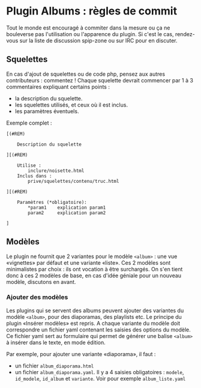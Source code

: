 Plugin Albums : règles de commit
================================

Tout le monde est encouragé à commiter dans la mesure ou ça ne bouleverse pas l'utilisation ou l'apparence du plugin.
Si c'est le cas, rendez-vous sur la liste de discussion spip-zone ou sur IRC pour en discuter.

## Squelettes

En cas d'ajout de squelettes ou de code php, pensez aux autres contributeurs : commentez !
Chaque squelette devrait commencer par 1 à 3 commentaires expliquant certains points :

- la description du squelette.
- les squelettes utilisés, et ceux où il est inclus.
- les paramètres éventuels.

Exemple complet :

    [(#REM)

        Description du squelette

    ][(#REM)
   
        Utilise :
            inclure/noisette.html
        Inclus dans :
            prive/squelettes/contenu/truc.html

    ][(#REM)

        Paramètres (*obligatoire):
            *param1    explication param1
            param2     explication param2

    ]

## Modèles

Le plugin ne fournit que 2 variantes pour le modèle `<album>` : une vue «vignettes» par défaut et une variante «liste».
Ces 2 modèles sont minimalistes par choix : ils ont vocation à être surchargés.
On s'en tient donc à ces 2 modèles de base, en cas d'idée géniale pour un nouveau modèle, discutons en avant.

### Ajouter des modèles

Les plugins qui se servent des albums peuvent ajouter des variantes du modèle `<album>`, pour des diaporamas, des playlists etc.
Le principe du plugin «Insérer modèles» est repris.
A chaque variante du modèle doit correspondre un fichier yaml contenant les saisies des options du modèle.
Ce fichier yaml sert au formulaire qui permet de générer une balise `<album>` à insérer dans le texte, en mode édition.

Par exemple, pour ajouter une variante «diaporama», il faut :

- un fichier `album_diaporama.html`
- un fichier `album_diaporama.yaml`. Il y a 4 saisies obligatoires : `modele`, `id_modele`, `id_album` et `variante`. Voir pour exemple `album_liste.yaml`
